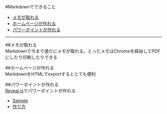 #Markdownでできること

- [メモが取れる](#sec1)
- [ホームページが作れる](#sec2)
- [パワーポイントが作れる](#sec3)

***

##<a id="#sec1"></a>メモが取れる  
Markdownで今まで通りにメモが取れる。とったメモはChromeを経由してPDFにしたり印刷したりできる  

##<a id="#sec2"></a>ホームページが作れる  
MarkdownをHTMLでexportするととても便利  

##<a id="#sec3"></a>パワーポイントが作れる  
[Reveal.js](https://github.com/hakimel/reveal.js)でパワーポイントが作れる  

- [Sample](http://lab.hakim.se/reveal-js/#/)  
- [作り方](http://qiita.com/qt6hy/items/a8213db72462c1c46ae9)  